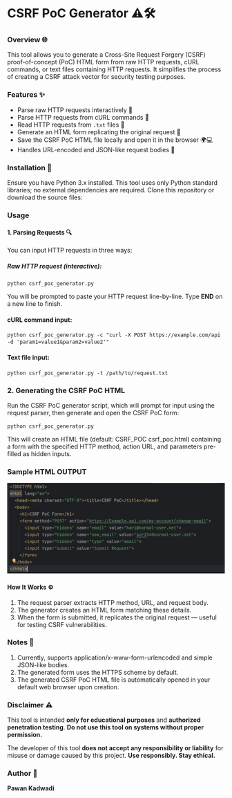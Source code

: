 # **CSRF PoC Generator ⚠️🛠️**

### **Overview 🌐**

This tool allows you to generate a Cross-Site Request Forgery (CSRF) proof-of-concept (PoC) HTML form from raw HTTP requests, cURL commands, or text files containing HTTP requests. It simplifies the process of creating a CSRF attack vector for security testing purposes.

### **Features ✨**
- Parse raw HTTP requests interactively 📝
- Parse HTTP requests from cURL commands 🐚
- Read HTTP requests from `.txt` files 📂
- Generate an HTML form replicating the original request 🧩
- Save the CSRF PoC HTML file locally and open it in the browser 🌍💻
- Handles URL-encoded and JSON-like request bodies 🔐

### **Installation 💾**

Ensure you have Python 3.x installed. This tool uses only Python standard libraries; no external dependencies are required.
Clone this repository or download the source files:


### **Usage**

#### **1. Parsing Requests 🔍**
You can input HTTP requests in three ways:

##### **Raw HTTP request (interactive):**
    python csrf_poc_generator.py
You will be prompted to paste your HTTP request line-by-line. Type **END** on a new line to finish.

#### **cURL command input:**
    python csrf_poc_generator.py -c "curl -X POST https://example.com/api -d 'param1=value1&param2=value2'"


#### **Text file input:**
    python csrf_poc_generator.py -t /path/to/request.txt

### **2. Generating the CSRF PoC HTML**

Run the CSRF PoC generator script, which will prompt for input using the request parser, then generate and open the CSRF PoC form:

    python csrf_poc_generator.py

This will create an HTML file (default: CSRF_POC csrf_poc.html) containing a form with the specified HTTP method, action URL, and parameters pre-filled as hidden inputs.

### **Sample HTML OUTPUT**
![Screenshot](Poc_screenshot.png)

#### **How It Works ⚙️**
1. The request parser extracts HTTP method, URL, and request body.
2. The generator creates an HTML form matching these details.
3. When the form is submitted, it replicates the original request — useful for testing CSRF vulnerabilities.

### **Notes 📝**

1. Currently, supports application/x-www-form-urlencoded and simple JSON-like bodies.
2. The generated form uses the HTTPS scheme by default.
3. The generated CSRF PoC HTML file is automatically opened in your default web browser upon creation.

### Disclaimer ⚠️

This tool is intended **only for educational purposes** and **authorized penetration testing**. **Do not use this tool on systems without proper permission.**

The developer of this tool **does not accept any responsibility or liability** for misuse or damage caused by this project.
**Use responsibly. Stay ethical.**

### **Author 👤**

**Pawan Kadwadi**